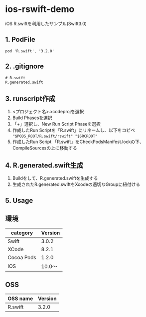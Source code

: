 # ios-rswift-demo
iOS R.swiftを利用したサンプル(Swift3.0)

## 1. PodFile

```
pod 'R.swift', '3.2.0'
```

## 2. .gitignore
```
# R.swift
R.generated.swift
```

## 3. runscript作成
1. <プロジェクト名>.xcodeprojを選択<br>
2. Build Phasesを選択<br>
3. 「+」選択し、New Run Script Phaseを選択<br>
4. 作成したRun Scriptを「R.swift」にリネームし、以下をコピペ
`"$PODS_ROOT/R.swift/rswift" "$SRCROOT"`
5. 作成したRun Script 「R.swift」をCheckPodsManifest.lockの下、CompileSourcesの上に移動する

## 4. R.generated.swift生成
1. Buildをして、R.generated.swiftを生成する
2. 生成されたR.generated.swiftをXcodeの適切なGroupに紐付ける

## 5. Usage

## 環境

|category | Version| 
|---|---|
| Swift | 3.0.2 |
| XCode | 8.2.1 |
| Cocoa Pods | 1.2.0 |
| iOS | 10.0〜 |

## OSS

|OSS name | Version| 
|---|---|
| R.swift | 3.2.0 |
